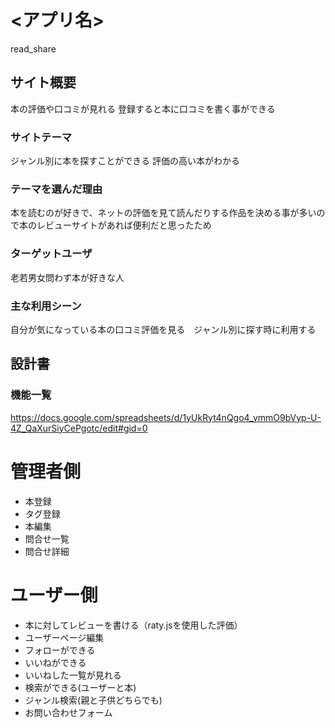 # <アプリ名>
read_share
## サイト概要
本の評価や口コミが見れる
登録すると本に口コミを書く事ができる

### サイトテーマ
ジャンル別に本を探すことができる
評価の高い本がわかる

### テーマを選んだ理由
本を読むのが好きで、ネットの評価を見て読んだりする作品を決める事が多いので本のレビューサイトがあれば便利だと思ったため

### ターゲットユーザ
老若男女問わず本が好きな人

### 主な利用シーン
自分が気になっている本の口コミ評価を見る　ジャンル別に探す時に利用する

## 設計書

### 機能一覧
<https://docs.google.com/spreadsheets/d/1yUkRyt4nQgo4_ymmO9bVyp-U-4Z_QaXurSiyCePgotc/edit#gid=0>
# 管理者側
- 本登録
- タグ登録
- 本編集
- 問合せ一覧
- 問合せ詳細

# ユーザー側
- 本に対してレビューを書ける（raty.jsを使用した評価）
- ユーザーページ編集
- フォローができる
- いいねができる
- いいねした一覧が見れる
- 検索ができる(ユーザーと本)
- ジャンル検索(親と子供どちらでも)
- お問い合わせフォーム

